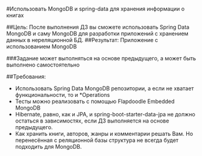 #Использовать MongoDB и spring-data для хранения информации о книгах

##Цель: После выполнения ДЗ вы сможете использовать Spring Data MongoDB и саму MongoDB для разработки приложений с хранением данных в нереляционной БД.
##Результат: Приложение с использованием MongoDB

###Задание может выполняться на основе предыдущего, а может быть выполнено самостоятельно

##Требования:

* Использовать Spring Data MongoDB репозитории, а если не хватает функциональности, то и *Operations
* Тесты можно реализовать с помощью Flapdoodle Embedded MongoDB
* Hibernate, равно, как и JPA, и spring-boot-starter-data-jpa не должно остаться в зависимостях, если ДЗ выполняется на основе предыдущего.
* Как хранить книги, авторов, жанры и комментарии решать Вам. Но перенесённая с реляционной базы структура не всегда будет подходить для MongoDB.